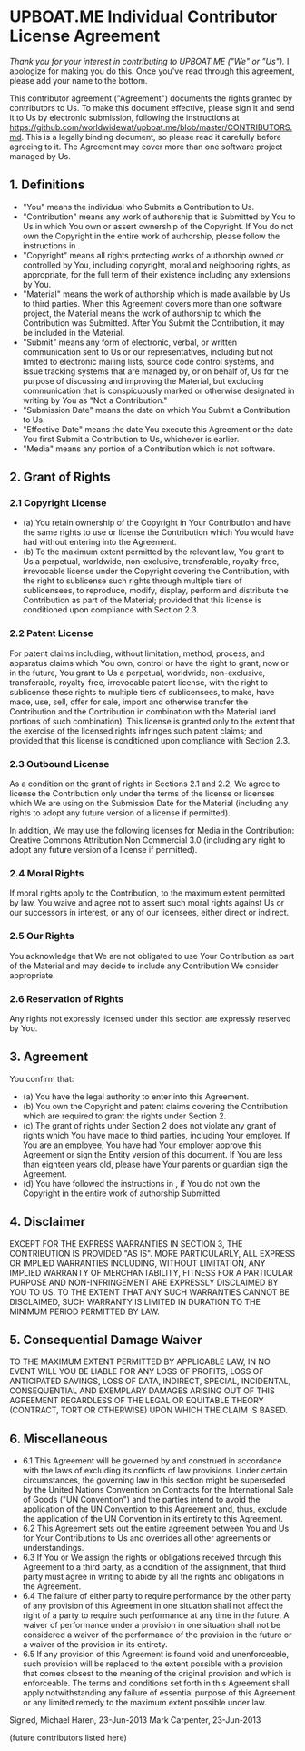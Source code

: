 # UPBOAT.ME Individual Contributor License Agreement

*Thank you for your interest in contributing to UPBOAT.ME ("We" or "Us").* I apologize for making you do this. Once you've read through this agreement, please add your name to the bottom.

This contributor agreement ("Agreement") documents the rights granted by contributors to Us. To make this document effective, please sign it and send it to Us by electronic submission, following the instructions at https://github.com/worldwidewat/upboat.me/blob/master/CONTRIBUTORS.md. This is a legally binding document, so please read it carefully before agreeing to it. The Agreement may cover more than one software project managed by Us.

## 1. Definitions

* "You" means the individual who Submits a Contribution to Us.
* "Contribution" means any work of authorship that is Submitted by You to Us in which You own or assert ownership of the Copyright. If You do not own the Copyright in the entire work of authorship, please follow the instructions in .
* "Copyright" means all rights protecting works of authorship owned or controlled by You, including copyright, moral and neighboring rights, as appropriate, for the full term of their existence including any extensions by You.
* "Material" means the work of authorship which is made available by Us to third parties. When this Agreement covers more than one software project, the Material means the work of authorship to which the Contribution was Submitted. After You Submit the Contribution, it may be included in the Material.
* "Submit" means any form of electronic, verbal, or written communication sent to Us or our representatives, including but not limited to electronic mailing lists, source code control systems, and issue tracking systems that are managed by, or on behalf of, Us for the purpose of discussing and improving the Material, but excluding communication that is conspicuously marked or otherwise designated in writing by You as "Not a Contribution."
* "Submission Date" means the date on which You Submit a Contribution to Us.
* "Effective Date" means the date You execute this Agreement or the date You first Submit a Contribution to Us, whichever is earlier.
* "Media" means any portion of a Contribution which is not software.

## 2. Grant of Rights

### 2.1 Copyright License
* (a) You retain ownership of the Copyright in Your Contribution and have the same rights to use or license the Contribution which You would have had without entering into the Agreement.
* (b) To the maximum extent permitted by the relevant law, You grant to Us a perpetual, worldwide, non-exclusive, transferable, royalty-free, irrevocable license under the Copyright covering the Contribution, with the right to sublicense such rights through multiple tiers of sublicensees, to reproduce, modify, display, perform and distribute the Contribution as part of the Material; provided that this license is conditioned upon compliance with Section 2.3.

### 2.2 Patent License
For patent claims including, without limitation, method, process, and apparatus claims which You own, control or have the right to grant, now or in the future, You grant to Us a perpetual, worldwide, non-exclusive, transferable, royalty-free, irrevocable patent license, with the right to sublicense these rights to multiple tiers of sublicensees, to make, have made, use, sell, offer for sale, import and otherwise transfer the Contribution and the Contribution in combination with the Material (and portions of such combination). This license is granted only to the extent that the exercise of the licensed rights infringes such patent claims; and provided that this license is conditioned upon compliance with Section 2.3.

### 2.3 Outbound License
As a condition on the grant of rights in Sections 2.1 and 2.2, We agree to license the Contribution only under the terms of the license or licenses which We are using on the Submission Date for the Material (including any rights to adopt any future version of a license if permitted).

In addition, We may use the following licenses for Media in the Contribution: Creative Commons Attribution Non Commercial 3.0 (including any right to adopt any future version of a license if permitted).

### 2.4 Moral Rights
If moral rights apply to the Contribution, to the maximum extent permitted by law, You waive and agree not to assert such moral rights against Us or our successors in interest, or any of our licensees, either direct or indirect.
### 2.5 Our Rights
You acknowledge that We are not obligated to use Your Contribution as part of the Material and may decide to include any Contribution We consider appropriate.
### 2.6 Reservation of Rights
Any rights not expressly licensed under this section are expressly reserved by You.

## 3. Agreement

You confirm that:
* (a) You have the legal authority to enter into this Agreement.
* (b) You own the Copyright and patent claims covering the Contribution which are required to grant the rights under Section 2.
* (c) The grant of rights under Section 2 does not violate any grant of rights which You have made to third parties, including Your employer. If You are an employee, You have had Your employer approve this Agreement or sign the Entity version of this document. If You are less than eighteen years old, please have Your parents or guardian sign the Agreement.
* (d) You have followed the instructions in , if You do not own the Copyright in the entire work of authorship Submitted.

## 4. Disclaimer

EXCEPT FOR THE EXPRESS WARRANTIES IN SECTION 3, THE CONTRIBUTION IS PROVIDED "AS IS". MORE PARTICULARLY, ALL EXPRESS OR IMPLIED WARRANTIES INCLUDING, WITHOUT LIMITATION, ANY IMPLIED WARRANTY OF MERCHANTABILITY, FITNESS FOR A PARTICULAR PURPOSE AND NON-INFRINGEMENT ARE EXPRESSLY DISCLAIMED BY YOU TO US. TO THE EXTENT THAT ANY SUCH WARRANTIES CANNOT BE DISCLAIMED, SUCH WARRANTY IS LIMITED IN DURATION TO THE MINIMUM PERIOD PERMITTED BY LAW.

## 5. Consequential Damage Waiver

TO THE MAXIMUM EXTENT PERMITTED BY APPLICABLE LAW, IN NO EVENT WILL YOU BE LIABLE FOR ANY LOSS OF PROFITS, LOSS OF ANTICIPATED SAVINGS, LOSS OF DATA, INDIRECT, SPECIAL, INCIDENTAL, CONSEQUENTIAL AND EXEMPLARY DAMAGES ARISING OUT OF THIS AGREEMENT REGARDLESS OF THE LEGAL OR EQUITABLE THEORY (CONTRACT, TORT OR OTHERWISE) UPON WHICH THE CLAIM IS BASED.

## 6. Miscellaneous

* 6.1 This Agreement will be governed by and construed in accordance with the laws of excluding its conflicts of law provisions. Under certain circumstances, the governing law in this section might be superseded by the United Nations Convention on Contracts for the International Sale of Goods ("UN Convention") and the parties intend to avoid the application of the UN Convention to this Agreement and, thus, exclude the application of the UN Convention in its entirety to this Agreement.
* 6.2 This Agreement sets out the entire agreement between You and Us for Your Contributions to Us and overrides all other agreements or understandings.
* 6.3 If You or We assign the rights or obligations received through this Agreement to a third party, as a condition of the assignment, that third party must agree in writing to abide by all the rights and obligations in the Agreement.
* 6.4 The failure of either party to require performance by the other party of any provision of this Agreement in one situation shall not affect the right of a party to require such performance at any time in the future. A waiver of performance under a provision in one situation shall not be considered a waiver of the performance of the provision in the future or a waiver of the provision in its entirety.
* 6.5 If any provision of this Agreement is found void and unenforceable, such provision will be replaced to the extent possible with a provision that comes closest to the meaning of the original provision and which is enforceable. The terms and conditions set forth in this Agreement shall apply notwithstanding any failure of essential purpose of this Agreement or any limited remedy to the maximum extent possible under law.

Signed,
Michael Haren, 23-Jun-2013
Mark Carpenter, 23-Jun-2013

(future contributors listed here)
